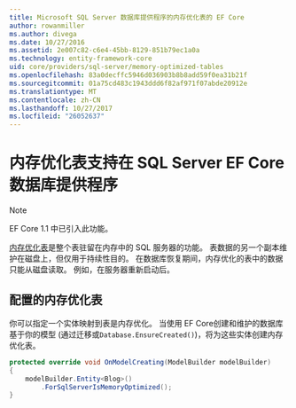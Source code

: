 ```yaml
---
title: Microsoft SQL Server 数据库提供程序的内存优化表的 EF Core
author: rowanmiller
ms.author: divega
ms.date: 10/27/2016
ms.assetid: 2e007c82-c6e4-45bb-8129-851b79ec1a0a
ms.technology: entity-framework-core
uid: core/providers/sql-server/memory-optimized-tables
ms.openlocfilehash: 83a0decffc5946d036903b8b8add59f0ea31b21f
ms.sourcegitcommit: 01a75cd483c1943ddd6f82af971f07abde20912e
ms.translationtype: MT
ms.contentlocale: zh-CN
ms.lasthandoff: 10/27/2017
ms.locfileid: "26052637"
---
```

# <a name="memory-optimized-tables-support-in-sql-server-ef-core-database-provider"></a>内存优化表支持在 SQL Server EF Core数据库提供程序

> [!NOTE]  
>
> EF Core 1.1 中已引入此功能。

[内存优化表](https://docs.microsoft.com/sql/relational-databases/in-memory-oltp/memory-optimized-tables)是整个表驻留在内存中的 SQL 服务器的功能。 表数据的另一个副本维护在磁盘上，但仅用于持续性目的。 在数据库恢复期间，内存优化的表中的数据只能从磁盘读取。 例如，在服务器重新启动后。

## <a name="configuring-a-memory-optimized-table"></a>配置的内存优化表

你可以指定一个实体映射到表是内存优化。 当使用 EF Core创建和维护的数据库基于你的模型 (通过迁移或`Database.EnsureCreated()`)，将为这些实体创建内存优化表。

``` csharp
protected override void OnModelCreating(ModelBuilder modelBuilder)
{
    modelBuilder.Entity<Blog>()
        .ForSqlServerIsMemoryOptimized();
}
```
